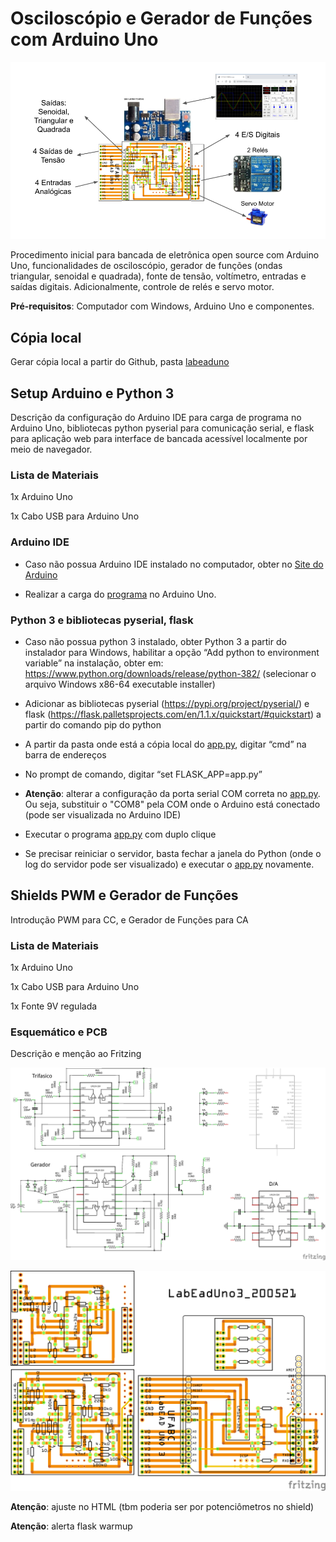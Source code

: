 # Osciloscópio e Gerador de Funções com Arduino Uno

![Geral](https://github.com/vthayashi/OKIoT/blob/master/labead/img/geral.png)

Procedimento inicial para bancada de eletrônica open source com Arduino Uno, funcionalidades de osciloscópio, gerador de funções (ondas triangular, senoidal e quadrada), fonte de tensão, voltímetro, entradas e saídas digitais. Adicionalmente, controle de relés e servo motor.

**Pré-requisitos**: Computador com Windows, Arduino Uno e componentes.

## Cópia local
Gerar cópia local a partir do Github, pasta [labeaduno](https://github.com/vthayashi/OKIoT/tree/master/labead/labeaduno)

## Setup Arduino e Python 3
Descrição da configuração do Arduino IDE para carga de programa no Arduino Uno, bibliotecas python pyserial para comunicação serial, e flask para aplicação web para interface de bancada acessível localmente por meio de navegador.

### Lista de Materiais
1x Arduino Uno

1x Cabo USB para Arduino Uno

### Arduino IDE
- Caso não possua Arduino IDE instalado no computador, obter no [Site do Arduino](https://arduino.cc/en/Main/Software)

- Realizar a carga do [programa](https://github.com/vthayashi/OKIoT/tree/master/labead/labeaduno/LabEadUno3_2005020a) no Arduino Uno.

### Python 3 e bibliotecas pyserial, flask
- Caso não possua python 3 instalado, obter Python 3 a partir do instalador para Windows, habilitar a opção “Add python to environment variable” na instalação, obter em: https://www.python.org/downloads/release/python-382/ (selecionar o arquivo Windows x86-64 executable installer)

- Adicionar as bibliotecas pyserial (https://pypi.org/project/pyserial/) e flask (https://flask.palletsprojects.com/en/1.1.x/quickstart/#quickstart) a partir do comando pip do python

- A partir da pasta onde está a cópia local do [app.py](https://github.com/vthayashi/OKIoT/blob/master/labead/labeaduno/app.py), digitar “cmd” na barra de endereços

- No prompt de comando, digitar “set FLASK_APP=app.py”

- **Atenção**: alterar a configuração da porta serial COM correta no [app.py](https://github.com/vthayashi/OKIoT/blob/master/labead/labeaduno/app.py). Ou seja, substituir o "COM8" pela COM onde o Arduino está conectado (pode ser visualizada no Arduino IDE)

- Executar o programa [app.py](https://github.com/vthayashi/OKIoT/blob/master/labead/labeaduno/app.py) com duplo clique

- Se precisar reiniciar o servidor, basta fechar a janela do Python (onde o log do servidor pode ser visualizado) e executar o [app.py](https://github.com/vthayashi/OKIoT/blob/master/labead/labeaduno/app.py) novamente.

## Shields PWM e Gerador de Funções
Introdução PWM para CC, e Gerador de Funções para CA

### Lista de Materiais
1x Arduino Uno

1x Cabo USB para Arduino Uno

1x Fonte 9V regulada

### Esquemático e PCB
Descrição e menção ao Fritzing

![Esquemático](https://github.com/vthayashi/OKIoT/blob/master/labead/img/esquematico.png)

![PCB](https://github.com/vthayashi/OKIoT/blob/master/labead/img/pcb.png)

**Atenção**: ajuste no HTML (tbm poderia ser por potenciômetros no shield)

**Atenção**: alerta flask warmup
